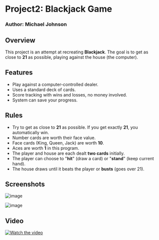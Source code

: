 # Project2: Blackjack Game
### Author: Michael Johnson
## Overview
This project is an attempt at recreating **Blackjack**. The goal is to get as close to **21** as possible, playing against the house (the computer).

## Features
- Play against a computer-controlled dealer.
- Uses a standard deck of cards.
- Score tracking with wins and losses, no money involved.
- System can save your progress.

## Rules
- Try to get as close to **21** as possible. If you get exactly **21**, you automatically win.
- Number cards are worth their face value.
- Face cards (King, Queen, Jack) are worth **10**.
- Aces are worth **1** in this program.
- The player and house are each dealt **two cards** initially.
- The player can choose to "**hit**" (draw a card) or "**stand**" (keep current hand).
- The house draws until it beats the player or **busts** (goes over 21).

## Screenshots

![image](https://github.com/user-attachments/assets/a31c0159-6417-4b96-9026-76c668d110ee)

![image](https://github.com/user-attachments/assets/33295ade-3194-46e4-b06c-e7d1719c3561)

## Video
[![Watch the video](https://img.youtube.com/vi/avmQrv3iErU/maxresdefault.jpg)](https://youtu.be/avmQrv3iErU)


